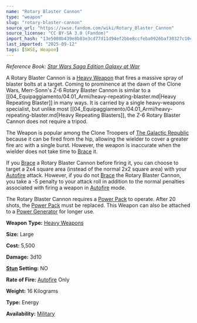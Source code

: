 ```yaml
---
name: "Rotary Blaster Cannon"
type: "weapon"
slug: "rotary-blaster-cannon"
source_url: "https://swse.fandom.com/wiki/Rotary_Blaster_Cannon"
source_license: "CC BY-SA 3.0 (Fandom)"
import_hash: "13e5008b439e8b83e3cd77d11d94ef2bbe8ccfeba0926baf30327c10ce8440cc"
last_imported: "2025-09-12"
tags: [SWSE, Weapon]
---
```

*Reference Book: [Star Wars Saga Edition Galaxy at War](https://swse.fandom.com/wiki/Star_Wars_Saga_Edition_Galaxy_at_War)*

A Rotary Blaster Cannon is a [Heavy Weapon](https://swse.fandom.com/wiki/Heavy_Weapons) that fires a massive spray of blaster bolts at a target. Coming to prominence at the dawn of the Clone Wars, Merr-Sonn's Z-6 Rotary Blaster Cannon is similar to a [[04_Equipaggiamento/04.01_Armi/heavy-repeating-blaster.md|Heavy Repeating Blaster]] in many ways. It is carried by a single heavy-weapons specialist, but unlike most [[04_Equipaggiamento/04.01_Armi/heavy-repeating-blaster.md|Heavy Repeating Blasters]], the Z-6 Rotary Blaster Cannon does not require a tripod.

The Weapon is popular among the Clone Troopers of [The Galactic Republic](https://swse.fandom.com/wiki/The_Galactic_Republic) because it can be fired from the hip, allowing the wielder to cover a greater fire arc with a single burst. However, the weapon is inaccurate when the wielder does not take time to [Brace](https://swse.fandom.com/wiki/Brace) it.

If you [Brace](https://swse.fandom.com/wiki/Brace) a Rotary Blaster Cannon before firing it, you can choose to target a 2x4 square area (instead of the normal 2x2 square area) with your [Autofire](https://swse.fandom.com/wiki/Autofire) attack. However, if you do not [Brace](https://swse.fandom.com/wiki/Brace) the Rotary Blaster Cannon, you take a -5 penalty to your attack roll in addition to the normal penalties associated with firing a weapon in [Autofire](https://swse.fandom.com/wiki/Autofire) mode.

The Rotary Blaster Cannon requires a [Power Pack](https://swse.fandom.com/wiki/Power_Pack) to operate. After 20 shots, the [Power Pack](https://swse.fandom.com/wiki/Power_Pack) must be replaced. This Weapon can also be attached to a [Power Generator](https://swse.fandom.com/wiki/Power_Generator) for longer use.

**Weapon** **Type:** [Heavy Weapons](https://swse.fandom.com/wiki/Heavy_Weapons)

**Size:** Large

**Cost:** 5,500

**Damage:** 3d10

**[Stun](https://swse.fandom.com/wiki/Stun) Setting:** NO

**Rate of Fire:** [Autofire](https://swse.fandom.com/wiki/Autofire) Only

**Weight:** 16 Kilograms

**Type:** Energy

**Availability:** [Military](https://swse.fandom.com/wiki/Military)